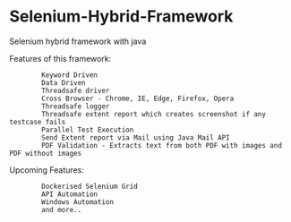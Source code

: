 # Selenium-Hybrid-Framework

Selenium hybrid framework with java

Features of this framework:

            Keyword Driven
            Data Driven
            Threadsafe driver
            Cross Browser - Chrome, IE, Edge, Firefox, Opera
            Threadsafe logger
            Threadsafe extent report which creates screenshot if any testcase fails
            Parallel Test Execution
            Send Extent report via Mail using Java Mail API
            PDF Validation - Extracts text from both PDF with images and PDF without images

Upcoming Features:
            
            Dockerised Selenium Grid
            API Automation
            Windows Automation
            and more..
            
            
            
  
